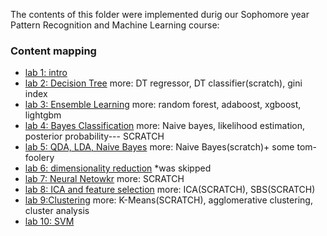 The contents of this folder were implemented durig our Sophomore year Pattern Recognition and Machine Learning course:
### Content mapping
* [lab 1: intro](https://github.com/ceyxasm/machine_learning_implementations/tree/main/labworks/lab1)
* [lab 2: Decision Tree](https://github.com/ceyxasm/machine_learning_implementations/tree/main/labworks/lab2) more: DT regressor, DT classifier(scratch), gini index
* [lab 3: Ensemble Learning](https://github.com/ceyxasm/machine_learning_implementations/tree/main/labworks/lab3) more: random forest, adaboost, xgboost, lightgbm
* [lab 4: Bayes Classification](https://github.com/ceyxasm/machine_learning_implementations/tree/main/labworks/lab4) more: Naive bayes, likelihood estimation, posterior probability--- SCRATCH
* [lab 5: QDA, LDA, Naive Bayes](https://github.com/ceyxasm/machine_learning_implementations/tree/main/labworks/lab5) more: Naive Bayes(scratch)+ some tom-foolery
* [lab 6: dimensionality reduction]() *was skipped
* [lab 7: Neural Netowkr](https://github.com/ceyxasm/machine_learning_implementations/tree/main/labworks/lab7) more: SCRATCH
* [lab 8: ICA and feature selection](https://github.com/ceyxasm/machine_learning_implementations/tree/main/labworks/lab8) more: ICA(SCRATCH), SBS(SCRATCH)
* [lab 9:Clustering](https://github.com/ceyxasm/machine_learning_implementations/tree/main/labworks/lab9) more: K-Means(SCRATCH), agglomerative clustering, cluster analysis
* [lab 10: SVM](https://github.com/ceyxasm/machine_learning_implementations/tree/main/labworks/lab10) 